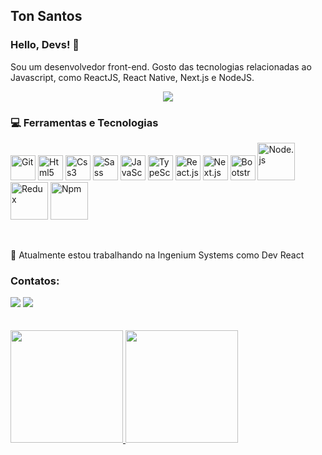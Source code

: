 ## Ton Santos
### Hello, Devs! 👋

Sou um desenvolvedor front-end. Gosto das tecnologias relacionadas ao Javascript, como ReactJS, React Native, Next.js e NodeJS.

<p align="center">
<img src="https://media.giphy.com/media/OuMFETEGgiG6F2L3uO/giphy.gif" />
</p>

### 💻 Ferramentas e Tecnologias 

<img src="https://cdn.jsdelivr.net/gh/devicons/devicon/icons/git/git-original.svg" width="40" height="40" title="Git"/> <img src="https://cdn.jsdelivr.net/gh/devicons/devicon/icons/html5/html5-original-wordmark.svg"  width="40" height="40" title="Html5"/> <img src="https://cdn.jsdelivr.net/gh/devicons/devicon/icons/css3/css3-original-wordmark.svg" width="40" height="40" title="Css3"/> <img
src="https://cdn.jsdelivr.net/gh/devicons/devicon/icons/sass/sass-original.svg" width="40" height="40" title="Sass"/> <img
src="https://cdn.jsdelivr.net/gh/devicons/devicon/icons/javascript/javascript-plain.svg" width="40" height="40" title="JavaScript"/> <img
src="https://cdn.jsdelivr.net/gh/devicons/devicon/icons/typescript/typescript-original.svg" width="40" height="40" title="TypeScript"/> <img                                               src="https://cdn.jsdelivr.net/gh/devicons/devicon/icons/react/react-original-wordmark.svg" width="40" height="40" title="React.js"/> <img src="https://cdn.jsdelivr.net/gh/devicons/devicon@latest/icons/nextjs/nextjs-original.svg" width="40" height="40" title="Next.js" /> <img src="https://cdn.jsdelivr.net/gh/devicons/devicon/icons/bootstrap/bootstrap-original.svg" width="40" height="40" title="Bootstrap"/>
<img src="https://cdn.jsdelivr.net/gh/devicons/devicon/icons/nodejs/nodejs-plain-wordmark.svg" width="60" height="60" title="Node.js"/> 
<img src="https://cdn.jsdelivr.net/gh/devicons/devicon/icons/redux/redux-original.svg" width="60" height="60" title="Redux"/>
<img src="https://cdn.jsdelivr.net/gh/devicons/devicon/icons/npm/npm-original-wordmark.svg" width="60" height="60" title="Npm" />

<br />

🔭 Atualmente estou trabalhando na Ingenium Systems como Dev React


### Contatos:

<div>
<a href="https://instagram.com/tonnsantoss" target="_blank"><img src="https://img.shields.io/badge/-Instagram-%23E4405F?style=for-the-badge&logo=instagram&logoColor=white" target="_blank"></a> 
<a href="https://www.linkedin.com/in/ton-santos-46501b1ab" target="_blank"><img src="https://img.shields.io/badge/-LinkedIn-%230077B5?style=for-the-badge&logo=linkedin&logoColor=white" target="_blank"></a>
</div>

<br />
<br />
<div>
<a href="https://github.com/TONSANTOS">
<img height="180em" src="https://github-readme-stats.vercel.app/api/top-langs/?username=TONSANTOS&layout=compact&langs_count=7&theme=dracula"/>
  <img height="180em" src="https://github-readme-stats.vercel.app/api?username=TONSANTOS&show_icons=true&theme=dracula&include_all_commits=true&count_private=true"/>
</div> 
  
<!--
**TONSANTOS/tonsantos** is a ✨ _special_ ✨ repository because its `README.md` (this file) appears on your GitHub profile.

Here are some ideas to get you started:

- 🔭 I’m currently working on ...
- 🌱 I’m currently learning ...
- 👯 I’m looking to collaborate on ...
- 🤔 I’m looking for help with ...
- 💬 Ask me about ...
- 📫 How to reach me: ...
- 😄 Pronouns: ...
- ⚡ Fun fact: ...
-->
